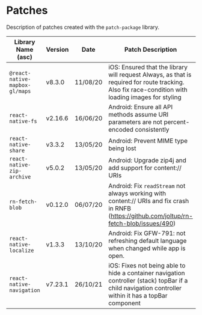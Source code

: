 # Patches

Description of patches created with the `patch-package` library.

| Library Name (asc)             | Version | Date     | Patch Description                                                                          |
| ------------------------------ | ------- | -------- | ------------------------------------------------------------------------------------------ |
| `@react-native-mapbox-gl/maps` | v8.3.0  | 11/08/20 | iOS: Ensured that the library will request Always, as that is required for route tracking. Also fix race-condition with loading images for styling |
| `react-native-fs`              | v2.16.6  | 16/06/20 | Android: Ensure all API methods assume URI parameters are not percent-encoded consistently |                           
| `react-native-share`           | v3.3.2  | 13/05/20 | Android: Prevent MIME type being lost                                                      |
| `react-native-zip-archive`     | v5.0.2  | 13/05/20 | Android: Upgrade zip4j and add support for content:// URIs                                 |
| `rn-fetch-blob`                | v0.12.0 | 06/07/20 | Android: Fix `readStream` not always working with content:// URIs and fix crash in RNFB (https://github.com/joltup/rn-fetch-blob/issues/490)            |
| `react-native-localize`        | v1.3.3  | 13/10/20 | Android: Fix GFW-791: not refreshing default language when changed while app is open.      |
| `react-native-navigation`      | v7.23.1 | 26/10/21 | iOS: Fixes not being able to hide a container navigation controller (stack) topBar if a child navigation controller within it has a topBar component |
